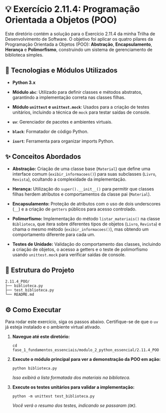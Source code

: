 💡 Exercício 2.11.4: Programação Orientada a Objetos (POO)
==========================================================

Este diretório contém a solução para o Exercício 2.11.4 da minha Trilha de Desenvolvimento de Software. O objetivo foi aplicar os quatro pilares da Programação Orientada a Objetos (POO): **Abstração**, **Encapsulamento**, **Herança** e **Polimorfismo**, construindo um sistema de gerenciamento de biblioteca simples.

🚀 Tecnologias e Módulos Utilizados
-----------------------------------

-   **Python 3.x**

-   **Módulo `abc`**: Utilizado para definir classes e métodos abstratos, garantindo a implementação correta nas classes filhas.

-   **Módulo `unittest` e `unittest.mock`**: Usados para a criação de testes unitários, incluindo a técnica de `mock` para testar saídas de console.

-   **`uv`**: Gerenciador de pacotes e ambientes virtuais.

-   **`black`**: Formatador de código Python.

-   **`isort`**: Ferramenta para organizar imports Python.

✨ Conceitos Abordados
---------------------

-   **Abstração:** Criação de uma classe base (`Material`) que define uma interface comum (`exibir_informacoes()`) para suas subclasses (`Livro`, `Revista`), ocultando a complexidade da implementação.

-   **Herança:** Utilização do `super().__init__()` para permitir que classes filhas herdem atributos e comportamentos da classe pai (`Material`).

-   **Encapsulamento:** Proteção de atributos com o uso de dois underscores (`__`) e a criação de `getters` públicos para acesso controlado.

-   **Polimorfismo:** Implementação do método `listar_materiais()` na classe `Biblioteca`, que itera sobre diferentes tipos de objetos (`Livro`, `Revista`) e chama o mesmo método (`exibir_informacoes()`), mas obtendo um comportamento diferente para cada um.

-   **Testes de Unidade:** Validação do comportamento das classes, incluindo a criação de objetos, o acesso a getters e o teste de polimorfismo usando `unittest.mock` para verificar saídas de console.

📁 Estrutura do Projeto
-----------------------

```
2.11.4_POO/
├── biblioteca.py
├── test_biblioteca.py
└── README.md

```

⚙️ Como Executar
----------------

Para rodar este exercício, siga os passos abaixo. Certifique-se de que o `uv` já esteja instalado e o ambiente virtual ativado.

1.  **Navegue até este diretório:**

    ```
    cd fase_1_fundamentos_essenciais/modulo_2_python_essencial/2.11.4_POO

    ```

2.  **Execute o módulo principal para ver a demonstração da POO em ação:**

    ```
    python biblioteca.py

    ```

    *Isso exibirá a lista formatada dos materiais na biblioteca.*

3.  **Execute os testes unitários para validar a implementação:**

    ```
    python -m unittest test_biblioteca.py

    ```

    *Você verá o resumo dos testes, indicando se passaram (`OK`).*